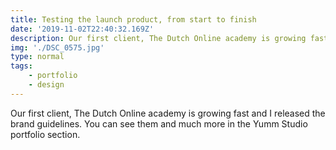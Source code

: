 ```yaml
---
title: Testing the launch product, from start to finish
date: '2019-11-02T22:40:32.169Z'
description: Our first client, The Dutch Online academy is growing fast and I released the brand guidelines. You can see them and much more in the Yumm Studio portfolio section.
img: './DSC_0575.jpg'
type: normal
tags:
    - portfolio
    - design
---
```


Our first client, The Dutch Online academy is growing fast and I released the brand guidelines. You can see them and much more in the Yumm Studio portfolio section.
